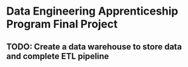 # Data Engineering Apprenticeship Program Final Project 

## TODO: Create a data warehouse to store data and complete ETL pipeline 
